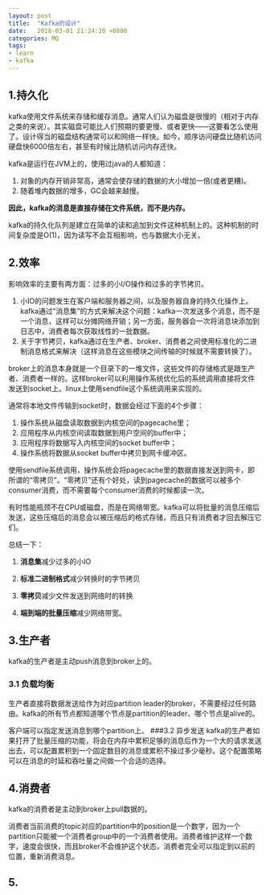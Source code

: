 ```yaml
---
layout: post
title:  "Kafka的设计"
date:   2018-03-01 21:24:20 +0800
categories: MQ
tags:
- learn
- kafka
---
```

## 1.持久化

kafka使用文件系统来存储和缓存消息。通常人们认为磁盘是很慢的（相对于内存之类的来说）。其实磁盘可能比人们预期的要更慢、或者更快——这要看怎么使用了。设计得当的磁盘结构通常可以和网络一样快。如今，顺序访问硬盘比随机访问硬盘快6000倍左右，甚至有时候比随机访问内存还快。

kafka是运行在JVM上的，使用过java的人都知道：

1. 对象的内存开销非常高，通常会使存储的数据的大小增加一倍(或者更糟)。
2. 随着堆内数据的增多，GC会越来越慢。

**因此，kafka的消息是直接存储在文件系统，而不是内存。**

kafka的持久化队列是建立在简单的读和追加到文件这种机制上的。这种机制的时间复杂度是O(1)，因为读写不会互相影响，也与数据大小无关。

## 2.效率

影响效率的主要有两方面：过多的小I/O操作和过多的字节拷贝。

1. 小IO的问题发生在客户端和服务器之间，以及服务器自身的持久化操作上。kafka通过“消息集”的方式来解决这个问题：kafka一次发送多个消息，而不是一个消息，这样可以分摊网络开销；另一方面，服务器会一次将消息块添加到日志中，消费者每次获取线性的一批数据。
2. 关于字节拷贝，kafka通过在生产者、broker、消费者之间使用标准化的二进制消息格式来解决（这样消息在这些模块之间传输的时候就不需要转换了）。

broker上的消息本身就是一个目录下的一堆文件，这些文件的存储格式是跟生产者、消费者一样的。这样broker可以利用操作系统优化后的系统调用直接将文件发送到socket上。linux上使用sendfile这个系统调用来实现的。

通常将本地文件传输到socket时，数据会经过下面的4个步骤：

1. 操作系统从磁盘读取数据到内核空间的pagecache里；
2. 应用程序从内核空间读取数据到用户空间的buffer中；
3. 应用程序将数据写入内核空间的socket buffer中；
4. 操作系统将数据从socket buffer中拷贝到网卡缓冲区。

使用sendfile系统调用，操作系统会将pagecache里的数据直接发送到网卡，即所谓的“零拷贝”。“零拷贝”还有个好处，读到pagecache的数据可以被多个consumer消费，而不需要每个consumer消费的时候都读一次。

有时性能瓶颈不在CPU或磁盘，而是在网络带宽。kafka可以将批量的消息压缩后发送，这些压缩后的消息会以被压缩后的格式存储，而且只有消费者才回去解压它们。

总结一下：

1. **消息集**减少过多的小IO

2. **标准二进制格式**减少转换时的字节拷贝

3. **零拷贝**减少文件发送到网络时的转换

4. **端到端的批量压缩**减少网络带宽。

## 3.生产者
kafka的生产者是主动push消息到broker上的。
### 3.1 负载均衡
生产者直接将数据发送给作为对应partition leader的broker，不需要经过任何路由。kafka的所有节点都知道哪个节点是partition的leader、哪个节点是alive的。

客户端可以指定发送消息到哪个partition上。
###3.2 异步发送
kafka的生产者如果打开了批量压缩的功能，将会在内存中累积足够的消息后作为一个大的请求发送出去，可以配置累积到一个固定数目的消息或累积不操过多少毫秒。这个配置策略可以在消息的时延和吞吐量之间做一个合适的选择。
## 4.消费者
kafka的消费者是主动到broker上pull数据的。

消费者当前消费的topic对应的partition中的position是一个数字，因为一个partition只能被一个消费者group中的一个消费者使用。消费者维护这样一个数字，速度会很快，而且broker不会维护这个状态，消费者完全可以指定到以前的位置，重新消费消息。

## 5.

